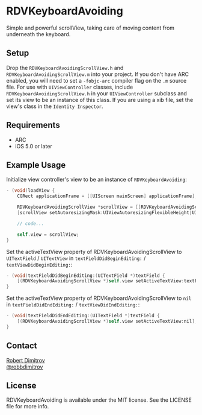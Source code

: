 # RDVKeyboardAvoiding

Simple and powerful scrollView, taking care of moving content from underneath the keyboard.

## Setup

Drop the `RDVKeyboardAvoidingScrollView.h` and `RDVKeyboardAvoidingScrollView.m` into your project. If you don't have ARC
enabled, you will need to set a `-fobjc-arc` compiler flag on the `.m` source file. For use with `UIViewController` classes,
include `RDVKeyboardAvoidingScrollView.h` in your `UIViewController` subclass and set its view to be an instance of this class.
If you are using a xib file, set the view's class in the `Identity Inspector`.

## Requirements

* ARC
* iOS 5.0 or later

## Example Usage

Initialize view controller's view to be an instance of `RDVKeyboardAvoiding`:

``` objective-c
- (void)loadView {
	CGRect applicationFrame = [[UIScreen mainScreen] applicationFrame];

	RDVKeyboardAvoidingScrollView *scrollView = [[RDVKeyboardAvoidingScrollView alloc] initWithFrame:applicationFrame];
	[scrollView setAutoresizingMask:UIViewAutoresizingFlexibleHeight|UIViewAutoresizingFlexibleWidth];

	// code...

	self.view = scrollView;
}
```

Set the activeTextView property of RDVKeyboardAvoidingScrollView to `UITextField` / `UITextView` in `textFieldDidBeginEditing:` / `textViewDidBeginEditing:`:

``` objective-c
- (void)textFieldDidBeginEditing:(UITextField *)textField {
    [(RDVKeyboardAvoidingScrollView *)self.view setActiveTextView:textField];
}
```

Set the activeTextView property of RDVKeyboardAvoidingScrollView to `nil` in `textFieldDidEndEditing:` / `textViewDidEndEditing:`:

```objective-c
- (void)textFieldDidEndEditing:(UITextField *)textField {
    [(RDVKeyboardAvoidingScrollView *)self.view setActiveTextView:nil];
}
```

## Contact

[Robert Dimitrov](http://github.com/robbdimitrov)  
[@robbdimitrov](https://twitter.com/robbdimitrov)

## License

RDVKeyboardAvoiding is available under the MIT license. See the LICENSE file for more info.
